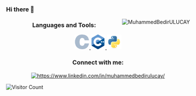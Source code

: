 ### Hi there 👋

<p><img align="right" src="https://github-readme-stats.vercel.app/api/top-langs?username=MuhammedBedirULUCAY&show_icons=true&theme=dark&locale=en&layout=compact" alt="MuhammedBedirULUCAY" /></p>

<h3 align="center">Languages and Tools:</h3>
<p align="center"> 
<a href="https://www.cprogramming.com/" target="_blank"> <img src="https://raw.githubusercontent.com/devicons/devicon/master/icons/c/c-original.svg" alt="c" width="40" height="40"/> </a> 
<a href="https://www.w3schools.com/cpp/" target="_blank"> <img src="https://raw.githubusercontent.com/devicons/devicon/master/icons/cplusplus/cplusplus-original.svg" alt="cplusplus" width="40" height="40"/> </a> 
<a href="https://www.python.org" target="_blank"> <img src="https://raw.githubusercontent.com/devicons/devicon/master/icons/python/python-original.svg" alt="python" width="40" height="40"/> </a> 

<h3 align="center">Connect with me:</h3>
<p align="center">
<a href="https://www.linkedin.com/in/muhammedbedirulucay/" target="blank"><img align="center" src="https://cdn.jsdelivr.net/npm/simple-icons@3.0.1/icons/linkedin.svg" alt="https://www.linkedin.com/in/muhammedbedirulucay/" height="30" width="40" /></a>
</p>

![Visitor Count](https://profile-counter.glitch.me/MuhammedBedirULUCAY/count.svg)

